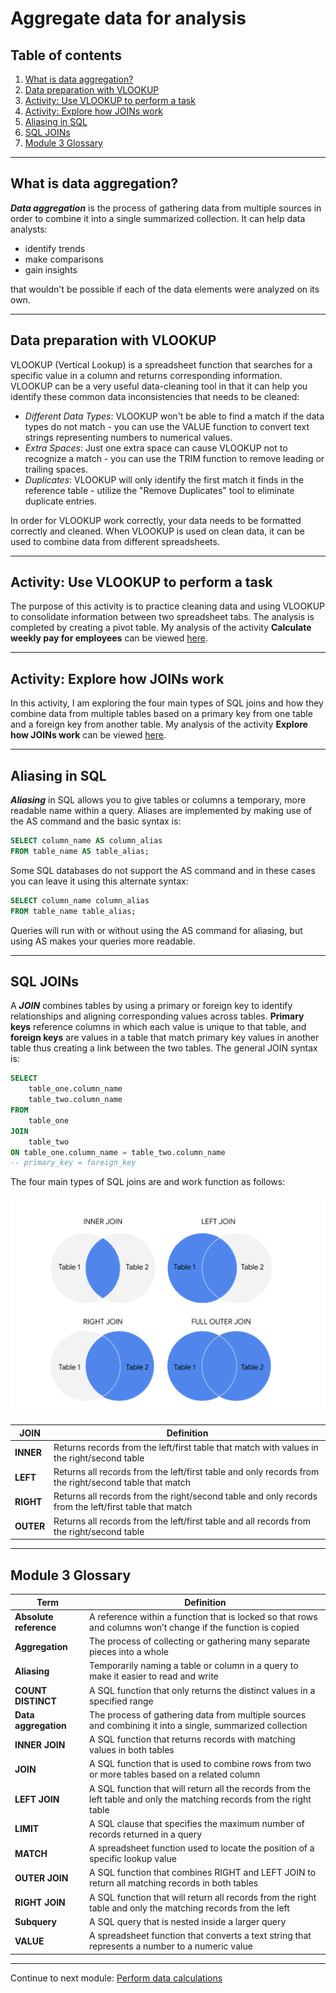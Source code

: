 # Aggregate data for analysis

## Table of contents

1. [What is data aggregation?](#what-is-data-aggregation)
2. [Data preparation with VLOOKUP](#data-preparation-with-vlookup)
3. [Activity: Use VLOOKUP to perform a task](#activity-use-vlookup-to-perform-a-task)
4. [Activity: Explore how JOINs work](#activity-explore-how-joins-work)
5. [Aliasing in SQL](#aliasing-in-sql)
6. [SQL JOINs](#sql-joins)
7. [Module 3 Glossary](#module-3-glossary)

---

## What is data aggregation?

***Data aggregation*** is the process of gathering data from multiple sources in order to combine it into a single summarized collection. It can help data analysts:

- identify trends
- make comparisons
- gain insights

that wouldn't be possible if each of the data elements were analyzed on its own.

---

## Data preparation with VLOOKUP

VLOOKUP (Vertical Lookup) is a spreadsheet function that searches for a specific value in a column and returns corresponding information. VLOOKUP can be a very useful data-cleaning tool in that it can help you identify these common data inconsistencies that needs to be cleaned:

- *Different Data Types*: VLOOKUP won't be able to find a match if the data types do not match - you can use the VALUE function to convert text strings representing numbers to numerical values.
- *Extra Spaces*: Just one extra space can cause VLOOKUP not to recognize a match - you can use the TRIM function to remove leading or trailing spaces.
- *Duplicates*: VLOOKUP will only identify the first match it finds in the reference table - utilize the "Remove Duplicates" tool to eliminate duplicate entries.

In order for VLOOKUP work correctly, your data needs to be formatted correctly and cleaned. When VLOOKUP is used on clean data, it can be used to combine data from different spreadsheets.

---

## Activity: Use VLOOKUP to perform a task

The purpose of this activity is to practice cleaning data and using VLOOKUP to consolidate information between two spreadsheet tabs. The analysis is completed by creating a pivot table. My analysis of the activity **Calculate weekly pay for employees** can be viewed [here](/activities/spreadsheets/c05m03-vlookup-practice/c05m03-weekly-pay-analysis.md).

---

## Activity: Explore how JOINs work

In this activity, I am exploring the four main types of SQL joins and how they combine data from multiple tables based on a primary key from one table and a foreign key from another table. My analysis of the activity **Explore how JOINs work** can be viewed [here](/activities/sql/c05m03-explore-joins/c05m03-joins-analysis.ipynb).

---

## Aliasing in SQL

***Aliasing*** in SQL allows you to give tables or columns a temporary, more readable name within a query. Aliases are implemented by making use of the AS command and the basic syntax is:

```sql
SELECT column_name AS column_alias
FROM table_name AS table_alias;
```

Some SQL databases do not support the AS command and in these cases you can leave it using this alternate syntax:

```sql
SELECT column_name column_alias
FROM table_name table_alias;
```

Queries will run with or without using the AS command for aliasing, but using AS makes your queries more readable.

---

## SQL JOINs

A ***JOIN*** combines tables by using a primary or foreign key to identify relationships and aligning corresponding values across tables. **Primary keys** reference columns in which each value is unique to that table, and **foreign keys** are values in a table that match primary key values in another table thus creating a link between the two tables. The general JOIN syntax is:

```sql
SELECT
    table_one.column_name
    table_two.column_name
FROM
    table_one
JOIN
    table_two
ON table_one.column_name = table_two.column_name
-- primary_key = foreign_key
```

The four main types of SQL joins are and work function as follows:

![SQL JOINs](/images/sql-joins.png 'SQL JOINs')

| JOIN | Definition |
| --- | --- |
| **INNER** | Returns records from the left/first table that match with values in the right/second table |
| **LEFT** | Returns all records from the left/first table and only records from the right/second table that match |
| **RIGHT** | Returns all records from the right/second table and only records from the left/first table that match |
| **OUTER** | Returns all records from the left/first table and all records from the right/second table |

---

## Module 3 Glossary

| Term | Definition |
| --- | --- |
| **Absolute reference** | A reference within a function that is locked so that rows and columns won’t change if the function is copied |
| **Aggregation** | The process of collecting or gathering many separate pieces into a whole |
| **Aliasing** | Temporarily naming a table or column in a query to make it easier to read and write |
| **COUNT DISTINCT** | A SQL function that only returns the distinct values in a specified range |
| **Data aggregation** | The process of gathering data from multiple sources and combining it into a single, summarized collection |
| **INNER JOIN** | A SQL function that returns records with matching values in both tables |
| **JOIN** | A SQL function that is used to combine rows from two or more tables based on a related column |
| **LEFT JOIN** | A SQL function that will return all the records from the left table and only the matching records from the right table |
| **LIMIT** | A SQL clause that specifies the maximum number of records returned in a query |
| **MATCH** | A spreadsheet function used to locate the position of a specific lookup value |
| **OUTER JOIN** | A SQL function that combines RIGHT and LEFT JOIN to return all matching records in both tables |
| **RIGHT JOIN** | A SQL function that will return all records from the right table and only the matching records from the left |
| **Subquery** | A SQL query that is nested inside a larger query |
| **VALUE** | A spreadsheet function that converts a text string that represents a number to a numeric value |

---

Continue to next module: [Perform data calculations](/5-Analyze-Data-to-Answer-Questions/4-Perform-data-calculations.md)

